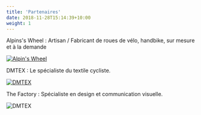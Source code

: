 ```yaml
---
title: 'Partenaires'
date: 2018-11-28T15:14:39+10:00
weight: 1
---
```



Alpins's Wheel : Artisan / Fabricant de roues de vélo, handbike, sur mesure et à la demande 

[![Alpin's Wheel](/images/aw.webp)](https://www.alpinswheel.fr)

DMTEX : Le spécialiste du textile cycliste. 

[![DMTEX](/images/dmtex.jpg)](https://dmtex-sport.com/)

The Factory : Spécialiste en design et communication visuelle.

![DMTEX](/images/factory.png)